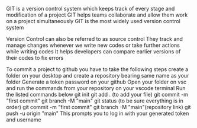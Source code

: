 
GIT is a version control system which keeps track of every stage and modification of a project
GIT helps teams collaborate and allow them work on a project simultaneously
GIT is the most widely used version control system

Version Control can also be referred to as source control
They track and manage changes whenever we write new codes or take further actions while writing codes
It helps developers can compare earlier versions of their codes to fix errors

To commit a project to github you have to take the following steps
create a folder on your desktop and create a repository bearing same name as your folder
Generate a token password on your github
Open your folder on vsc and run the commands from your repository on your vscode terminal
Run the listed commands below
git init
git add . (to add your file)
git commit -m "first commit"
git branch -M "main"
git status (to be sure everything is in order)
git commit -m "first commit"
git branch -M "main"(repository link)
git push -u origin "main"
This prompts you to log in with your generated token and username

